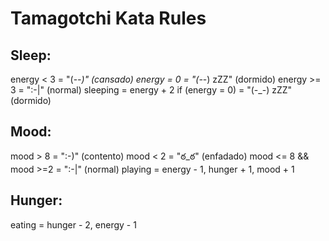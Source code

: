 # Tamagotchi Kata Rules

## Sleep:

energy < 3 = "(-_-)" (cansado)
energy = 0 = "(-_-) zZZ" (dormido)
energy >= 3 = ":-|" (normal)
sleeping = energy + 2
if (energy = 0) = "(-_-) zZZ" (dormido)

## Mood:

mood > 8 = ":-)" (contento)
mood < 2 = "ఠ_ఠ" (enfadado)
mood <= 8 && mood >=2 = ":-|" (normal)
playing = energy - 1, hunger + 1, mood + 1

## Hunger:

eating = hunger - 2, energy - 1